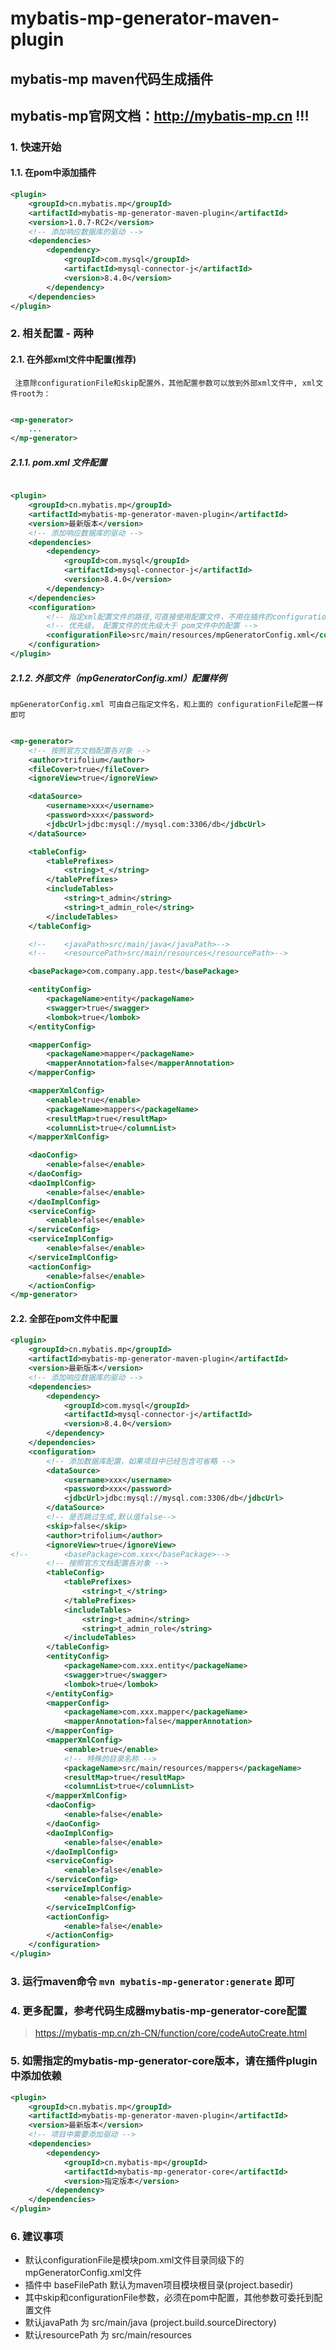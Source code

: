 # mybatis-mp-generator-maven-plugin

## mybatis-mp maven代码生成插件

## mybatis-mp官网文档：<strong style="color:red">http://mybatis-mp.cn </strong> !!!

### 1. 快速开始

#### 1.1. 在pom中添加插件

```xml
<plugin>
    <groupId>cn.mybatis.mp</groupId>
    <artifactId>mybatis-mp-generator-maven-plugin</artifactId>
    <version>1.0.7-RC2</version>
    <!-- 添加响应数据库的驱动 -->
    <dependencies>
        <dependency>
            <groupId>com.mysql</groupId>
            <artifactId>mysql-connector-j</artifactId>
            <version>8.4.0</version>
        </dependency>
    </dependencies>
</plugin>
```

### 2. 相关配置 - 两种

#### 2.1. 在外部xml文件中配置(推荐)

` 注意除configurationFile和skip配置外，其他配置参数可以放到外部xml文件中, xml文件root为：`

```xml

<mp-generator>
    ...
</mp-generator>
```

##### 2.1.1. pom.xml 文件配置

```xml

<plugin>
    <groupId>cn.mybatis.mp</groupId>
    <artifactId>mybatis-mp-generator-maven-plugin</artifactId>
    <version>最新版本</version>
    <!-- 添加响应数据库的驱动 -->
    <dependencies>
        <dependency>
            <groupId>com.mysql</groupId>
            <artifactId>mysql-connector-j</artifactId>
            <version>8.4.0</version>
        </dependency>
    </dependencies>
    <configuration>
        <!-- 指定xml配置文件的路径,可直接使用配置文件，不用在插件的configuration中配置了 -->
        <!-- 优先级， 配置文件的优先级大于 pom文件中的配置 -->
        <configurationFile>src/main/resources/mpGeneratorConfig.xml</configurationFile>
    </configuration>
</plugin>
```

##### 2.1.2. 外部文件（mpGeneratorConfig.xml）配置样例

` mpGeneratorConfig.xml 可由自己指定文件名，和上面的 configurationFile配置一样即可 `

```xml

<mp-generator>
    <!-- 按照官方文档配置各对象 -->
    <author>trifolium</author>
    <fileCover>true</fileCover>
    <ignoreView>true</ignoreView>

    <dataSource>
        <username>xxx</username>
        <password>xxx</password>
        <jdbcUrl>jdbc:mysql://mysql.com:3306/db</jdbcUrl>
    </dataSource>

    <tableConfig>
        <tablePrefixes>
            <string>t_</string>
        </tablePrefixes>
        <includeTables>
            <string>t_admin</string>
            <string>t_admin_role</string>
        </includeTables>
    </tableConfig>

    <!--    <javaPath>src/main/java</javaPath>-->
    <!--    <resourcePath>src/main/resources</resourcePath>-->

    <basePackage>com.company.app.test</basePackage>

    <entityConfig>
        <packageName>entity</packageName>
        <swagger>true</swagger>
        <lombok>true</lombok>
    </entityConfig>

    <mapperConfig>
        <packageName>mapper</packageName>
        <mapperAnnotation>false</mapperAnnotation>
    </mapperConfig>

    <mapperXmlConfig>
        <enable>true</enable>
        <packageName>mappers</packageName>
        <resultMap>true</resultMap>
        <columnList>true</columnList>
    </mapperXmlConfig>

    <daoConfig>
        <enable>false</enable>
    </daoConfig>
    <daoImplConfig>
        <enable>false</enable>
    </daoImplConfig>
    <serviceConfig>
        <enable>false</enable>
    </serviceConfig>
    <serviceImplConfig>
        <enable>false</enable>
    </serviceImplConfig>
    <actionConfig>
        <enable>false</enable>
    </actionConfig>
</mp-generator>
```

#### 2.2. 全部在pom文件中配置
```xml
<plugin>
    <groupId>cn.mybatis.mp</groupId>
    <artifactId>mybatis-mp-generator-maven-plugin</artifactId>
    <version>最新版本</version>
    <!-- 添加响应数据库的驱动 -->
    <dependencies>
        <dependency>
            <groupId>com.mysql</groupId>
            <artifactId>mysql-connector-j</artifactId>
            <version>8.4.0</version>
        </dependency>
    </dependencies>
    <configuration>
        <!-- 添加数据库配置，如果项目中已经包含可省略 -->
        <dataSource>
            <username>xxx</username>
            <password>xxx</password>
            <jdbcUrl>jdbc:mysql://mysql.com:3306/db</jdbcUrl>
        </dataSource>
        <!-- 是否跳过生成,默认值false-->
        <skip>false</skip>
        <author>trifolium</author>
        <ignoreView>true</ignoreView>
<!--        <basePackage>com.xxx</basePackage>-->
        <!-- 按照官方文档配置各对象 -->
        <tableConfig>
            <tablePrefixes>
                <string>t_</string>
            </tablePrefixes>
            <includeTables>
                <string>t_admin</string>
                <string>t_admin_role</string>
            </includeTables>
        </tableConfig>
        <entityConfig>
            <packageName>com.xxx.entity</packageName>
            <swagger>true</swagger>
            <lombok>true</lombok>
        </entityConfig>
        <mapperConfig>
            <packageName>com.xxx.mapper</packageName>
            <mapperAnnotation>false</mapperAnnotation>
        </mapperConfig>
        <mapperXmlConfig>
            <enable>true</enable>
            <!-- 特殊的目录名称 -->
            <packageName>src/main/resources/mappers</packageName>
            <resultMap>true</resultMap>
            <columnList>true</columnList>
        </mapperXmlConfig>
        <daoConfig>
            <enable>false</enable>
        </daoConfig>
        <daoImplConfig>
            <enable>false</enable>
        </daoImplConfig>
        <serviceConfig>
            <enable>false</enable>
        </serviceConfig>
        <serviceImplConfig>
            <enable>false</enable>
        </serviceImplConfig>
        <actionConfig>
            <enable>false</enable>
        </actionConfig>
    </configuration>
</plugin>
```

### 3. 运行maven命令 `mvn mybatis-mp-generator:generate` 即可

### 4. 更多配置，参考代码生成器mybatis-mp-generator-core配置

> https://mybatis-mp.cn/zh-CN/function/core/codeAutoCreate.html

### 5. 如需指定的mybatis-mp-generator-core版本，请在插件plugin中添加依赖
```xml
<plugin>
    <groupId>cn.mybatis.mp</groupId>
    <artifactId>mybatis-mp-generator-maven-plugin</artifactId>
    <version>最新版本</version>
    <!-- 项目中需要添加驱动 -->
    <dependencies>
        <dependency>
            <groupId>cn.mybatis-mp</groupId>
            <artifactId>mybatis-mp-generator-core</artifactId>
            <version>指定版本</version>
        </dependency>
    </dependencies>
</plugin>
```

### 6. 建议事项
* 默认configurationFile是模块pom.xml文件目录同级下的mpGeneratorConfig.xml文件
* 插件中 baseFilePath 默认为maven项目模块根目录(project.basedir)
* 其中skip和configurationFile参数，必须在pom中配置，其他参数可委托到配置文件
* 默认javaPath 为 src/main/java (project.build.sourceDirectory)
* 默认resourcePath 为 src/main/resources